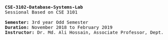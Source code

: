 <pre><b>CSE-3102-Database-Systems-Lab</b>
Sessional Based on CSE 3101<br/>
<b>Semester:</b> 3rd year Odd Semester
<b>Duration:</b> November 2018 to February 2019
<b>Instructor:</b> Dr. Md. Ali Hossain, Associate Professor, Dept. of CSE, RUET</font></pre>
